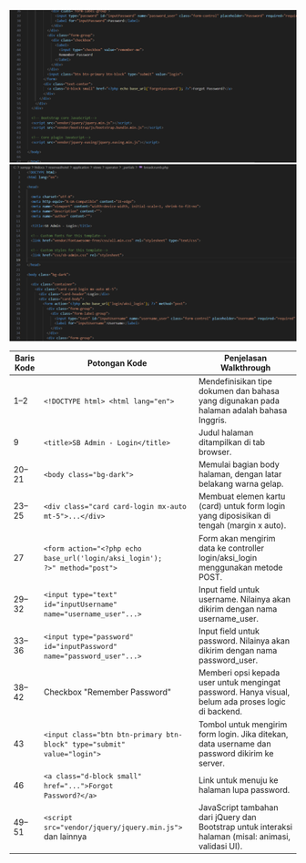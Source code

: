 ![bpath](./codinglogin.png)
![bpath](./codinglogin(2).png)    

| Baris Kode | Potongan Kode                                                                                         | Penjelasan Walkthrough                                                                                   |
|------------|--------------------------------------------------------------------------------------------------------|-----------------------------------------------------------------------------------------------------------|
| 1–2        | <code>&lt;!DOCTYPE html&gt; &lt;html lang="en"&gt;</code>                                              | Mendefinisikan tipe dokumen dan bahasa yang digunakan pada halaman adalah bahasa Inggris.                |
| 9          | <code>&lt;title&gt;SB Admin - Login&lt;/title&gt;</code>                                               | Judul halaman ditampilkan di tab browser.                                                                |
| 20–21      | <code>&lt;body class="bg-dark"&gt;</code>                                                              | Memulai bagian body halaman, dengan latar belakang warna gelap.                                          |
| 23–25      | <code>&lt;div class="card card-login mx-auto mt-5"&gt;...&lt;/div&gt;</code>                           | Membuat elemen kartu (card) untuk form login yang diposisikan di tengah (margin x auto).                 |
| 27         | <code>&lt;form action="&lt;?php echo base_url('login/aksi_login'); ?&gt;" method="post"&gt;</code>     | Form akan mengirim data ke controller login/aksi_login menggunakan metode POST.                          |
| 29–32      | <code>&lt;input type="text" id="inputUsername" name="username_user"...&gt;</code>                      | Input field untuk username. Nilainya akan dikirim dengan nama username_user.                             |
| 33–36      | <code>&lt;input type="password" id="inputPassword" name="password_user"...&gt;</code>                  | Input field untuk password. Nilainya akan dikirim dengan nama password_user.                             |
| 38–42      | Checkbox "Remember Password"                                                                            | Memberi opsi kepada user untuk mengingat password. Hanya visual, belum ada proses logic di backend.      |
| 43         | <code>&lt;input class="btn btn-primary btn-block" type="submit" value="login"&gt;</code>               | Tombol untuk mengirim form login. Jika ditekan, data username dan password dikirim ke server.            |
| 46         | <code>&lt;a class="d-block small" href="..."&gt;Forgot Password?&lt;/a&gt;</code>                      | Link untuk menuju ke halaman lupa password.                                                              |
| 49–51      | <code>&lt;script src="vendor/jquery/jquery.min.js"&gt;</code> dan lainnya                              | JavaScript tambahan dari jQuery dan Bootstrap untuk interaksi halaman (misal: animasi, validasi UI).     |

